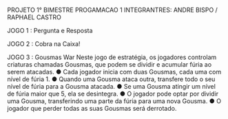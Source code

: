 PROJETO 1° BIMESTRE 
PROGAMACAO 1
INTEGRANTRES: ANDRE BISPO / RAPHAEL CASTRO

JOGO 1 : Pergunta e Resposta













JOGO 2 : Cobra na Caixa!











JOGO 3 : Gousmas War 
Neste jogo de estratégia, os jogadores controlam criaturas chamadas
Gousmas, que podem se dividir e acumular fúria ao serem atacadas.
● Cada jogador inicia com duas Gousmas, cada uma com nível de fúria 1.
● Quando uma Gousma ataca outra, transfere todo o seu nível de fúria
para a Gousma atacada.
● Se uma Gousma atingir um nível de fúria maior que 5, ela se desintegra.
● O jogador pode optar por dividir uma Gousma, transferindo uma parte da
fúria para uma nova Gousma.
● O jogador que perder todas as suas Gousmas será derrotado.
